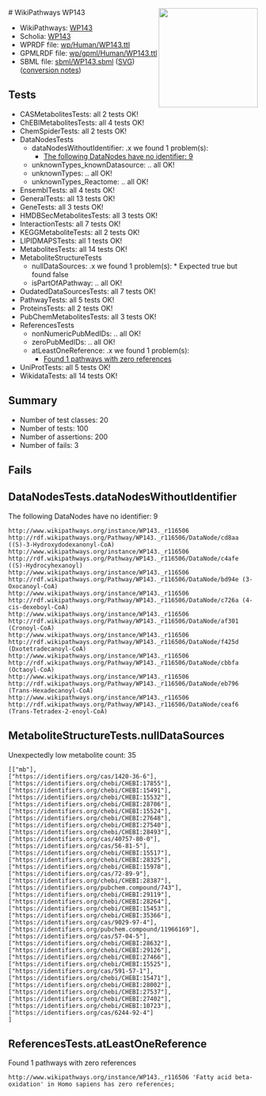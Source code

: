 <img style="float: right; width: 200px" src="../logo.png" />
# WikiPathways WP143

* WikiPathways: [WP143](https://identifiers.org/wikipathways:WP143)
* Scholia: [WP143](https://scholia.toolforge.org/wikipathways/WP143)
* WPRDF file: [wp/Human/WP143.ttl](../wp/Human/WP143.ttl)
* GPMLRDF file: [wp/gpml/Human/WP143.ttl](../wp/gpml/Human/WP143.ttl)
* SBML file: [sbml/WP143.sbml](../sbml/WP143.sbml) ([SVG](../sbml/WP143.svg)) ([conversion notes](../sbml/WP143.txt))

## Tests
* CASMetabolitesTests: all 2 tests OK!
* ChEBIMetabolitesTests: all 4 tests OK!
* ChemSpiderTests: all 2 tests OK!
* DataNodesTests
    * dataNodesWithoutIdentifier: .x we found 1 problem(s):
        * [The following DataNodes have no identifier: 9](#d2d32fa8)
    * unknownTypes_knownDatasource: .. all OK!
    * unknownTypes: .. all OK!
    * unknownTypes_Reactome: .. all OK!
* EnsemblTests: all 4 tests OK!
* GeneralTests: all 13 tests OK!
* GeneTests: all 3 tests OK!
* HMDBSecMetabolitesTests: all 3 tests OK!
* InteractionTests: all 7 tests OK!
* KEGGMetaboliteTests: all 2 tests OK!
* LIPIDMAPSTests: all 1 tests OK!
* MetabolitesTests: all 14 tests OK!
* MetaboliteStructureTests
    * nullDataSources: .x we found 1 problem(s):
            * Expected true but found false
    * isPartOfAPathway: .. all OK!
* OudatedDataSourcesTests: all 7 tests OK!
* PathwayTests: all 5 tests OK!
* ProteinsTests: all 2 tests OK!
* PubChemMetabolitesTests: all 3 tests OK!
* ReferencesTests
    * nonNumericPubMedIDs: .. all OK!
    * zeroPubMedIDs: .. all OK!
    * atLeastOneReference: .x we found 1 problem(s):
        * [Found 1 pathways with zero references](#35eb778e)
* UniProtTests: all 5 tests OK!
* WikidataTests: all 14 tests OK!


## Summary

* Number of test classes: 20
* Number of tests: 100
* Number of assertions: 200
* Number of fails: 3

## Fails

<a name="d2d32fa8" />

## DataNodesTests.dataNodesWithoutIdentifier

The following DataNodes have no identifier: 9
```
http://www.wikipathways.org/instance/WP143._r116506 http://rdf.wikipathways.org/Pathway/WP143._r116506/DataNode/cd8aa ((S)-3-Hydroxydodexanonyl-CoA)
http://www.wikipathways.org/instance/WP143._r116506 http://rdf.wikipathways.org/Pathway/WP143._r116506/DataNode/c4afe ((S)-Hydrocyhexanoyl)
http://www.wikipathways.org/instance/WP143._r116506 http://rdf.wikipathways.org/Pathway/WP143._r116506/DataNode/bd94e (3-Oxocanoyl-CoA)
http://www.wikipathways.org/instance/WP143._r116506 http://rdf.wikipathways.org/Pathway/WP143._r116506/DataNode/c726a (4-cis-dexeboyl-CoA)
http://www.wikipathways.org/instance/WP143._r116506 http://rdf.wikipathways.org/Pathway/WP143._r116506/DataNode/af301 (Cronoyl-CoA)
http://www.wikipathways.org/instance/WP143._r116506 http://rdf.wikipathways.org/Pathway/WP143._r116506/DataNode/f425d (Dxotetradecanoyl-CoA)
http://www.wikipathways.org/instance/WP143._r116506 http://rdf.wikipathways.org/Pathway/WP143._r116506/DataNode/cbbfa (Octaoyl-CoA)
http://www.wikipathways.org/instance/WP143._r116506 http://rdf.wikipathways.org/Pathway/WP143._r116506/DataNode/eb796 (Trans-Hexadecanoyl-CoA)
http://www.wikipathways.org/instance/WP143._r116506 http://rdf.wikipathways.org/Pathway/WP143._r116506/DataNode/ceaf6 (Trans-Tetradex-2-enoyl-CoA)
```

<a name="919041cc" />

## MetaboliteStructureTests.nullDataSources

Unexpectedly low metabolite count: 35
```
[["mb"],
["https://identifiers.org/cas/1420-36-6"],
["https://identifiers.org/chebi/CHEBI:17855"],
["https://identifiers.org/chebi/CHEBI:15491"],
["https://identifiers.org/chebi/CHEBI:15532"],
["https://identifiers.org/chebi/CHEBI:28706"],
["https://identifiers.org/chebi/CHEBI:15524"],
["https://identifiers.org/chebi/CHEBI:27648"],
["https://identifiers.org/chebi/CHEBI:27540"],
["https://identifiers.org/chebi/CHEBI:28493"],
["https://identifiers.org/cas/40757-80-0"],
["https://identifiers.org/cas/56-81-5"],
["https://identifiers.org/chebi/CHEBI:15517"],
["https://identifiers.org/chebi/CHEBI:28325"],
["https://identifiers.org/chebi/CHEBI:15978"],
["https://identifiers.org/cas/72-89-9"],
["https://identifiers.org/chebi/CHEBI:28387"],
["https://identifiers.org/pubchem.compound/743"],
["https://identifiers.org/chebi/CHEBI:29119"],
["https://identifiers.org/chebi/CHEBI:28264"],
["https://identifiers.org/chebi/CHEBI:15453"],
["https://identifiers.org/chebi/CHEBI:35366"],
["https://identifiers.org/cas/9029-97-4"],
["https://identifiers.org/pubchem.compound/11966169"],
["https://identifiers.org/cas/57-04-5"],
["https://identifiers.org/chebi/CHEBI:28632"],
["https://identifiers.org/chebi/CHEBI:29126"],
["https://identifiers.org/chebi/CHEBI:27466"],
["https://identifiers.org/chebi/CHEBI:15525"],
["https://identifiers.org/cas/591-57-1"],
["https://identifiers.org/chebi/CHEBI:15471"],
["https://identifiers.org/chebi/CHEBI:28002"],
["https://identifiers.org/chebi/CHEBI:27537"],
["https://identifiers.org/chebi/CHEBI:27402"],
["https://identifiers.org/chebi/CHEBI:10723"],
["https://identifiers.org/cas/6244-92-4"]
]
```

<a name="35eb778e" />

## ReferencesTests.atLeastOneReference

Found 1 pathways with zero references
```
http://www.wikipathways.org/instance/WP143._r116506 'Fatty acid beta-oxidation' in Homo sapiens has zero references; 
```

